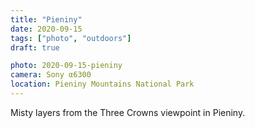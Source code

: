 ```yaml
---
title: "Pieniny"
date: 2020-09-15
tags: ["photo", "outdoors"]
draft: true

photo: 2020-09-15-pieniny
camera: Sony α6300
location: Pieniny Mountains National Park
---
```


Misty layers from the Three Crowns viewpoint in Pieniny.
